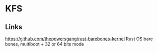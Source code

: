 # KFS
## Links
https://github.com/thepowersgang/rust-barebones-kernel Rust OS bare bones, multiboot + 32 or 64 bits mode 